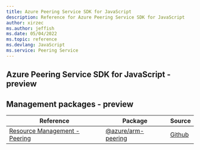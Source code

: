 ```yaml
---
title: Azure Peering Service SDK for JavaScript
description: Reference for Azure Peering Service SDK for JavaScript
author: xirzec
ms.author: jeffish
ms.date: 05/04/2022
ms.topic: reference
ms.devlang: JavaScript
ms.service: Peering Service
---
```

## Azure Peering Service SDK for JavaScript - preview
## Management packages - preview
| Reference | Package | Source |
|---|---|---|
|[Resource Management - Peering](javascript/api/overview/azure/arm-peering-readme)|[@azure/arm-peering](https://www.npmjs.com/package/@azure/arm-peering)|[Github](https://github.com/Azure/azure-sdk-for-js/blob/main/sdk/peering/arm-peering)|

